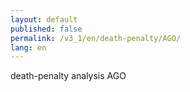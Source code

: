 ```yaml
---
layout: default
published: false
permalink: /v3_1/en/death-penalty/AGO/
lang: en
---
```


death-penalty analysis AGO
